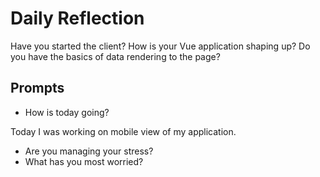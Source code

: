 # Daily Reflection
Have you started the client? How is your Vue application shaping up? Do you have the basics of data rendering to the page?  

## Prompts
- How is today going? 

Today I was working on mobile view of my application.

- Are you managing your stress?
- What has you most worried?
